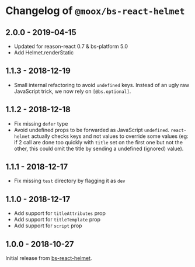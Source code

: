 # Changelog of `@moox/bs-react-helmet`

## 2.0.0 - 2019-04-15

- Updated for reason-react 0.7 & bs-platform 5.0
- Add Helmet.renderStatic

## 1.1.3 - 2018-12-19

- Small internal refactoring to avoid `undefined` keys.
  Instead of an ugly raw JavaScript trick, we now rely on `[@bs.optional]`.

## 1.1.2 - 2018-12-18

- Fix missing `defer` type
- Avoid undefined props to be forwarded as JavaScript `undefined`.
  `react-helmet` actually checks keys and not values to override some values
  (eg: if 2 call are done too quickly with `title` set on the first one but
  not the other, this could omit the title by sending a undefined (ignored)
  value).

## 1.1.1 - 2018-12-17

- Fix missing `test` directory by flagging it as `dev`

## 1.1.0 - 2018-12-17

- Add support for `titleAttributes` prop
- Add support for `titleTemplate` prop
- Add support for `script` prop

## 1.0.0 - 2018-10-27

Initial release from [bs-react-helmet](https://github.com/bguzryanto/bs-react-helmet).
